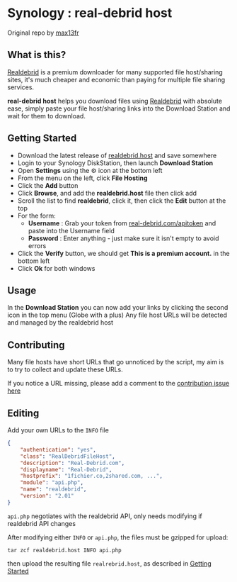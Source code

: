 # Synology : real-debrid host
Original repo by [max13fr](https://github.com/max13fr/synology-real-debrid)

## What is this?
[Realdebrid](http://real-debrid.com/?id=7413222) is a premium downloader for many supported file host/sharing sites, it's much cheaper and economic than paying for multiple file sharing services.

**real-debrid host** helps you download files using [Realdebrid](http://real-debrid.com/?id=7413222) with absolute ease, simply paste your file host/sharing links into the Download Station and wait for them to download.

## Getting Started
- Download the latest release of [realdebrid.host](https://github.com/renb0/synology-real-debrid-v2/releases/latest/download/realdebrid.host) and save somewhere
- Login to your Synology DiskStation, then launch **Download Station**
- Open **Settings** using the ⚙️ icon at the bottom left
- From the menu on the left, click **File Hosting**
- Click the **Add** button
- Click **Browse**, and add the **realdebrid.host** file then click add
- Scroll the list to find **realdebrid**, click it, then click the **Edit** button at the top
- For the form:
  - **Username** : Grab your token from [real-debrid.com/apitoken](http://real-debrid.com/apitoken) and paste into the Username field
  - **Password** : Enter anything - just make sure it isn't empty to avoid errors
- Click the **Verify** button, we should get **This is a premium account.** in the bottom left
- Click **Ok** for both windows

## Usage
In the **Download Station** you can now add your links by clicking the second icon in the top menu (Globe with a plus)
Any file host URLs will be detected and managed by the realdebrid host

## Contributing
Many file hosts have short URLs that go unnoticed by the script, my aim is to try to collect and update these URLs.

If you notice a URL missing, please add a comment to the [contribution issue here](https://github.com/renb0/synology-real-debrid/issues/1)

## Editing

Add your own URLs to the `INFO` file
```json
{
    "authentication": "yes",
    "class": "RealDebridFileHost",
    "description": "Real-Debrid.com",
    "displayname": "Real-Debrid",
    "hostprefix": "1fichier.co,2shared.com, ...",
    "module": "api.php",
    "name": "realdebrid",
    "version": "2.01"
}

```

`api.php` negotiates with the realdebrid API, only needs modifying if realdebrid API changes

After modifying either `INFO` or `api.php`, the files must be gzipped for upload:

`tar zcf realdebrid.host INFO api.php`

then upload the resulting file `realrebrid.host`, as described in [Getting Started](#getting-started)
